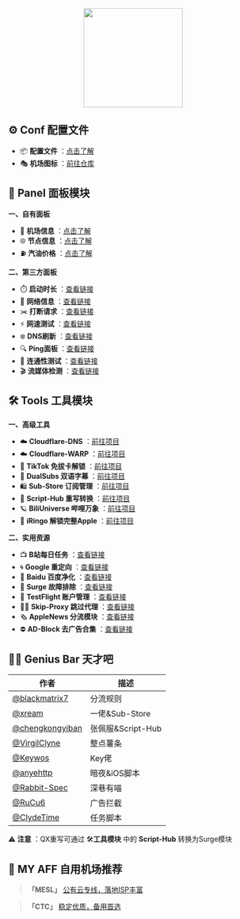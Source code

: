 <div align="center">
 <img src="https://raw.githubusercontent.com/cc63/Surge/main/Module/Surge.png" width="200">
</div>

## ⚙️ Conf 配置文件
-  📦 **配置文件** ：[点击了解](https://github.com/cc63/Surge/tree/main/Conf)
-  🎭 **机场图标** ：[前往仓库](https://github.com/cc63/ICON)


## 🌠 Panel 面板模块

**一、自有面板**
- 🚁 **机场信息** ：[点击了解](https://github.com/cc63/Surge/tree/main/Module/Panel/Sub-info)
- 🌐 **节点信息** ：[点击了解](https://github.com/cc63/Surge/tree/main/Module/Panel/IP-info)
- ⛽ **汽油价格** ：[点击了解](https://github.com/cc63/Surge/tree/main/Module/Panel/QiYou)

**二、第三方面板**
- ⏱️ **启动时长** ：[查看链接](https://github.com/Rabbit-Spec/Surge/tree/Master/Module/Panel/Surge-Pro)
- 🪩 **网络信息** ：[查看链接](https://raw.githubusercontent.com/xream/scripts/main/surge/modules/network-info/net-lsp-x.sgmodule)
- ✂️ **打断请求** ：[查看链接](https://raw.githubusercontent.com/xream/scripts/main/surge/modules/kill-active-requests/index.sgmodule)
- ⚡️ **网速测试** ：[查看链接](https://raw.githubusercontent.com/getsomecat/GetSomeCats/Surge/modules/Panel/Net_Speed/Net_Speed.sgmodule)
- ❄️ **DNS刷新** ：[查看链接](https://github.com/Rabbit-Spec/Surge/tree/Master/Module/Panel/Flush-DNS)
- 🔍 **Ping面板** ：[查看链接](https://raw.githubusercontent.com/Keywos/rule/main/script/ping/ping.sgmodule)
- 🎯 **连通性测试** ：[查看链接](https://raw.githubusercontent.com/getsomecat/GetSomeCats/Surge/modules/Connectivity_Test.sgmodule)
- 🎬️ **流媒体检测** ：[查看链接](https://github.com/Rabbit-Spec/Surge/tree/Master/Module/Panel/Stream-All)


## 🛠️ Tools 工具模块

**一、高级工具**

- ☁️ **Cloudflare-DNS** ：[前往项目](https://github.com/VirgilClyne/Cloudflare/wiki/☁-Cloudflare:-🇩-DNS)
- ☁️ **Cloudflare-WARP** ：[前往项目](https://github.com/VirgilClyne/Cloudflare/wiki/☁-Cloudflare:-1%EF%B8%8F⃣-1.1.1.1-with-WARP)
- 🎵 **TikTok 免拔卡解锁** ：[前往项目](https://github.com/Semporia/TikTok-Unlock)
- 🍿️ **DualSubs 双语字幕** ：[前往项目](https://github.com/DualSubs)
- 🛍️ **Sub-Store 订阅管理** ：[前往项目](https://github.com/sub-store-org/Sub-Store/tree/master/config)
- 📝 **Script-Hub 重写转换** ：[前往项目](https://github.com/Script-Hub-Org/Script-Hub)
- 🪐 **BiliUniverse 哔哩万象** ：[前往项目](https://github.com/BiliUniverse/Universe)
- 🍎 **iRingo 解锁完整Apple** ：[前往项目](https://github.com/VirgilClyne/iRingo)


**二、实用资源**

- 📺 **B站每日任务** ：[查看链接](https://raw.githubusercontent.com/ClydeTime/BiliBili/main/modules/BiliBiliDailyBonus.sgmodule)
- 🌀 **Google 重定向** ：[查看链接](https://raw.githubusercontent.com/cc63/Surge/main/Module/Spec/Google_Rewrite.sgmodule)
- 🌝 **Baidu 百度净化** ：[查看链接](https://raw.githubusercontent.com/Keywos/rule/main/script/baidu_index/bd.sgmodule)
- 🧰 **Surge 故障排除** ：[查看链接](https://raw.githubusercontent.com/Keywos/rule/main/script/st/surgetool.sgmodule)
- 🛟 **TestFlight 账户管理** ：[查看链接](https://raw.githubusercontent.com/NobyDa/Script/master/Surge/Module/TestFlightAccount.sgmodule)
- 🏄‍♂️ **Skip-Proxy 跳过代理** ：[查看链接](https://raw.githubusercontent.com/mieqq/mieqq/master/skip-proxy-lists.sgmodule)
- 🗞️ **AppleNews 分流模块** ：[查看链接](https://raw.githubusercontent.com/cc63/Surge/main/Module/Spec/News.sgmodule)
- ⛔️ **AD-Block 去广告合集** ：[查看链接](https://raw.githubusercontent.com/blackmatrix7/ios_rule_script/master/rewrite/Surge/AdvertisingLite/AdvertisingLite_Mock.sgmodule)


## 🧑‍💻 Genius Bar 天才吧
| 作者         |  描述          |
|-------------|-------------------|
| [@blackmatrix7](https://github.com/blackmatrix7/ios_rule_script/tree/master)  | 分流规则 |
| [@xream](https://github.com/xream/scripts/tree/main/surge/modules)  | 一佬&Sub-Store |
| [@chengkongyiban](https://github.com/chengkongyiban)  | 张佩服&Script-Hub  |
| [@VirgilClyne](https://github.com/VirgilClyne)  | 整点薯条  |
| [@Keywos](https://github.com/Keywos/rule/tree/main/script)  | Key佬  |
| [@anyehttp](https://github.com/anyehttp/quantumult-x)  | 暗夜&iOS脚本  |
| [@Rabbit-Spec](https://github.com/Rabbit-Spec/Surge)  | 深巷有喵  |
| [@RuCu6](https://github.com/RuCu6/QuanX)  | 广告拦截 |
| [@ClydeTime](https://github.com/ClydeTime/Quantumult)  | 任务脚本  |

⚠️ **注意** ：QX重写可通过 🛠️**工具模块** 中的 **Script-Hub** 转换为Surge模块







## 🤖 MY AFF 自用机场推荐

> **「MESL」** [公有云专线，落地ISP丰富](https://in.mesl.cloud/#/register?code=ew06hQ6A)

> **「CTC」** [稳定优质，备用首选](https://www.jinglongyu.com/#/register?code=NhhJLvBB)
